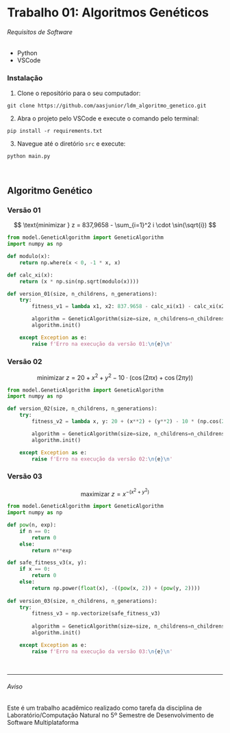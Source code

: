 # Trabalho 01: Algoritmos Genéticos

###### Requisitos de Software

- Python
- VSCode

### Instalação

1. Clone o repositório para o seu computador:

```
git clone https://github.com/aasjunior/ldm_algoritmo_genetico.git
```

2. Abra o projeto pelo VSCode e execute o comando pelo terminal: 

```
pip install -r requirements.txt
```

3. Navegue até o diretório `src` e execute:

```Python
python main.py
```
<br>

## Algoritmo Genético

### Versão 01

$$
\text{minimizar } z = 837,9658 -
\sum_{i=1}^2 i \cdot
\sin(\sqrt{i})
$$

```Python
from model.GeneticAlgorithm import GeneticAlgorithm
import numpy as np

def modulo(x):
    return np.where(x < 0, -1 * x, x)

def calc_xi(x):
    return (x * np.sin(np.sqrt(modulo(x))))

def version_01(size, n_childrens, n_generations):
    try:
        fitness_v1 = lambda x1, x2: 837.9658 - calc_xi(x1) - calc_xi(x2)

        algorithm = GeneticAlgorithm(size=size, n_childrens=n_childrens, n_generations=n_generations, mutation=1, interval=[-500, 500], fitness=fitness_v1, for_max=False, version='01')
        algorithm.init()

    except Exception as e:
        raise f'Erro na execução da versão 01:\n{e}\n'
```

### Versão 02

$$
\text{minimizar } z = 20 + x^2 + y^2 - 10 \cdot (\cos(2\pi x) + \cos(2\pi y))
$$

```Python
from model.GeneticAlgorithm import GeneticAlgorithm
import numpy as np

def version_02(size, n_childrens, n_generations):
    try:
        fitness_v2 = lambda x, y: 20 + (x**2) + (y**2) - 10 * (np.cos(2*np.pi*x) + np.cos(2*np.pi*y))

        algorithm = GeneticAlgorithm(size=size, n_childrens=n_childrens, n_generations=n_generations, mutation=1, interval=[-5, 5], fitness=fitness_v2, for_max=False, version='02')
        algorithm.init()

    except Exception as e:
        raise f'Erro na execução da versão 02:\n{e}\n'
```

### Versão 03

$$
\text{maximizar } z = x^{-(x ^ 2 + y ^ 2)}
$$

```Python
from model.GeneticAlgorithm import GeneticAlgorithm
import numpy as np

def pow(n, exp):
    if n == 0:
        return 0
    else:
        return n**exp

def safe_fitness_v3(x, y):
    if x == 0:
        return 0
    else:
        return np.power(float(x), -((pow(x, 2)) + (pow(y, 2))))
    
def version_03(size, n_childrens, n_generations):
    try:
        fitness_v3 = np.vectorize(safe_fitness_v3)
        
        algorithm = GeneticAlgorithm(size=size, n_childrens=n_childrens, n_generations=n_generations, mutation=1, interval=[-2, 2], fitness=fitness_v3, for_max=True, version='03')
        algorithm.init()

    except Exception as e:
        raise f'Erro na execução da versão 03:\n{e}\n'
```

<br>

<hr>

###### Aviso
Este é um trabalho acadêmico realizado como tarefa da disciplina de Laboratório/Computação Natural no 5º Semestre de Desenvolvimento de Software Multiplataforma